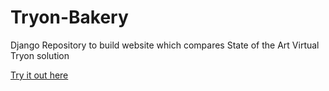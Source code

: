 # Tryon-Bakery
Django Repository to build website which compares State of the Art Virtual Tryon solution

[Try it out here](https://board.tri3d.in)
